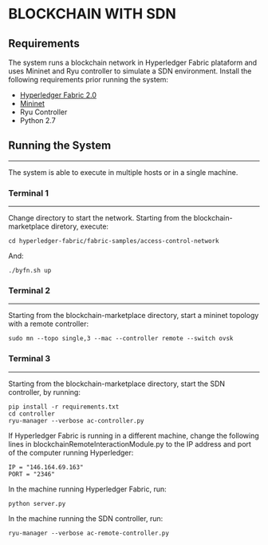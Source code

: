 # BLOCKCHAIN WITH SDN

## Requirements

The system runs a blockchain network in Hyperledger Fabric plataform and uses Mininet and Ryu controller to simulate a SDN environment. Install the following requirements prior running the system:

* [Hyperledger Fabric 2.0](https://hyperledger-fabric.readthedocs.io/en/release-2.0/install.html)
* [Mininet](http://mininet.org/download/#option-2-native-installation-from-source)
* Ryu Controller
* Python 2.7 

## Running the System
---------------
The system is able to execute in multiple hosts or in a single machine.

### Terminal 1
----
Change directory to start the network. Starting from the blockchain-marketplace diretory, execute:
    
    cd hyperledger-fabric/fabric-samples/access-control-network

And:

    ./byfn.sh up

### Terminal 2
-----

Starting from the blockchain-marketplace directory, start a mininet topology with a remote controller:

    sudo mn --topo single,3 --mac --controller remote --switch ovsk

### Terminal 3
-----

Starting from the blockchain-marketplace directory, start the SDN controller, by running:

    pip install -r requirements.txt
    cd controller
    ryu-manager --verbose ac-controller.py

If Hyperledger Fabric is running in a different machine, change the following lines in blockchainRemoteInteractionModule.py to the IP address and port of the computer running Hyperledger:

    IP = "146.164.69.163"
    PORT = "2346"
In the machine running Hyperledger Fabric, run:
    
    python server.py

In the machine running the SDN controller, run:

    ryu-manager --verbose ac-remote-controller.py
